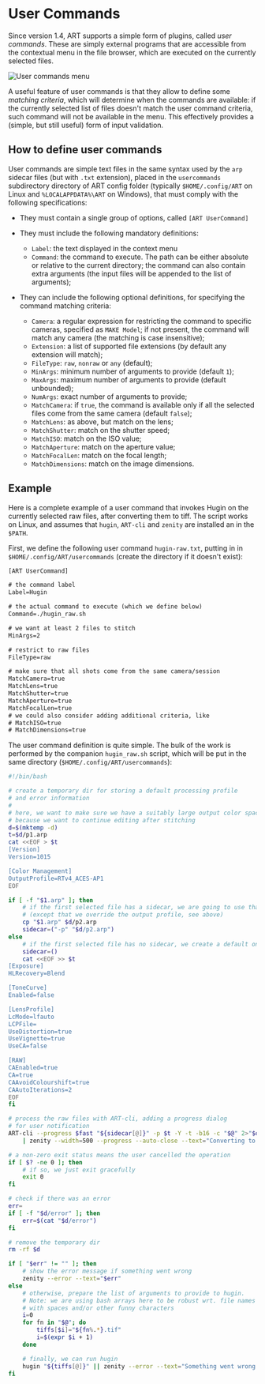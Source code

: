 # User Commands

Since version 1.4, ART supports a simple form of plugins, called *user commands*.
These are simply external programs that are accessible from the contextual menu in the file browser, which are executed on the currently selected files.

![User commands menu](resources/usercommands.png)

A useful feature of user commands is that they allow to define some *matching criteria*, which will determine when the commands are available: if the currently selected list of files doesn't match the user command criteria, such command will not be available in the menu. This effectively provides a (simple, but still useful) form of input validation.

## How to define user commands

User commands are simple text files in the same syntax used by the `arp` sidecar files (but with `.txt` extension), 
placed in the `usercommands` subdirectory directory of ART config folder (typically `$HOME/.config/ART` on Linux and `%LOCALAPPDATA%\ART` on Windows),
that must comply with the following specifications:

- They must contain a single group of options, called `[ART UserCommand]`

- They must include the following mandatory definitions:

    * `Label`: the text displayed in the context menu
    * `Command`: the command to execute. The path can be either absolute or relative to the current directory; the command can also contain extra arguments (the input files will be appended to the list of arguments);

- They can include the following optional definitions, for specifying the command matching criteria:

    * `Camera`: a regular expression for restricting the command to specific cameras, specified as `MAKE Model`; if not present, the command will match any camera (the matching is case insensitive);
    * `Extension`: a list of supported file extensions (by default any extension will match);
    * `FileType`: `raw`, `nonraw` or `any` (default);
    * `MinArgs`: minimum number of arguments to provide (default `1`);
    * `MaxArgs`: maximum number of arguments to provide (default unbounded);
    * `NumArgs`: exact number of arguments to provide;
    * `MatchCamera`: if `true`, the command is available only if all the selected files come from the same camera (default `false`);
    * `MatchLens`: as above, but match on the lens;
    * `MatchShutter`: match on the shutter speed;
    * `MatchISO`: match on the ISO value;
    * `MatchAperture`: match on the aperture value;
    * `MatchFocalLen`: match on the focal length;
    * `MatchDimensions`: match on the image dimensions.

## Example

Here is a complete example of a user command that invokes Hugin on the currently selected raw files, after converting them to tiff. The script works on Linux, and assumes that `hugin`, `ART-cli` and `zenity` are installed an in the `$PATH`.

First, we define the following user command `hugin-raw.txt`, putting in in `$HOME/.config/ART/usercommands` (create the directory if it doesn't exist):

```txt
[ART UserCommand]

# the command label
Label=Hugin

# the actual command to execute (which we define below)
Command=./hugin_raw.sh

# we want at least 2 files to stitch
MinArgs=2

# restrict to raw files
FileType=raw

# make sure that all shots come from the same camera/session
MatchCamera=true
MatchLens=true
MatchShutter=true
MatchAperture=true
MatchFocalLen=true
# we could also consider adding additional criteria, like
# MatchISO=true
# MatchDimensions=true
```

The user command definition is quite simple. The bulk of the work is performed by the companion `hugin_raw.sh` script, which will be put in the same directory (`$HOME/.config/ART/usercommands`):


```bash
#!/bin/bash

# create a temporary dir for storing a default processing profile
# and error information
#
# here, we want to make sure we have a suitably large output color space,
# because we want to continue editing after stitching
d=$(mktemp -d)
t=$d/p1.arp
cat <<EOF > $t
[Version]
Version=1015

[Color Management]
OutputProfile=RTv4_ACES-AP1
EOF

if [ -f "$1.arp" ]; then
    # if the first selected file has a sidecar, we are going to use that
    # (except that we override the output profile, see above)
    cp "$1.arp" $d/p2.arp
    sidecar=("-p" "$d/p2.arp")
else
    # if the first selected file has no sidecar, we create a default one 
    sidecar=()
    cat <<EOF >> $t
[Exposure]
HLRecovery=Blend

[ToneCurve]
Enabled=false

[LensProfile]
LcMode=lfauto
LCPFile=
UseDistortion=true
UseVignette=true
UseCA=false

[RAW]
CAEnabled=true
CA=true
CAAvoidColourshift=true
CAAutoIterations=2
EOF
fi

# process the raw files with ART-cli, adding a progress dialog 
# for user notification
ART-cli --progress $fast "${sidecar[@]}" -p $t -Y -t -b16 -c "$@" 2>"$d/error" \
    | zenity --width=500 --progress --auto-close --text="Converting to TIFF..."

# a non-zero exit status means the user cancelled the operation
if [ $? -ne 0 ]; then
    # if so, we just exit gracefully
    exit 0
fi

# check if there was an error
err=
if [ -f "$d/error" ]; then
    err=$(cat "$d/error")
fi

# remove the temporary dir
rm -rf $d

if [ "$err" != "" ]; then
    # show the error message if something went wrong
    zenity --error --text="$err"
else
    # otherwise, prepare the list of arguments to provide to hugin. 
    # Note: we are using bash arrays here to be robust wrt. file names
    # with spaces and/or other funny characters
    i=0
    for fn in "$@"; do
        tiffs[$i]="${fn%.*}.tif"
        i=$(expr $i + 1)
    done

    # finally, we can run hugin
    hugin "${tiffs[@]}" || zenity --error --text="Something went wrong..."
fi
```
